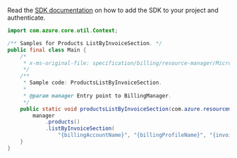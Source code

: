Read the [SDK documentation](https://github.com/Azure/azure-sdk-for-java/blob/azure-resourcemanager-billing_1.0.0-beta.2/sdk/billing/azure-resourcemanager-billing/README.md) on how to add the SDK to your project and authenticate.

```java
import com.azure.core.util.Context;

/** Samples for Products ListByInvoiceSection. */
public final class Main {
    /*
     * x-ms-original-file: specification/billing/resource-manager/Microsoft.Billing/stable/2020-05-01/examples/ProductsListByInvoiceSection.json
     */
    /**
     * Sample code: ProductsListByInvoiceSection.
     *
     * @param manager Entry point to BillingManager.
     */
    public static void productsListByInvoiceSection(com.azure.resourcemanager.billing.BillingManager manager) {
        manager
            .products()
            .listByInvoiceSection(
                "{billingAccountName}", "{billingProfileName}", "{invoiceSectionName}", null, Context.NONE);
    }
}
```
